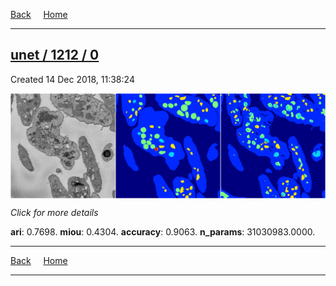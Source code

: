 
[Back](..)&nbsp;&nbsp;&nbsp;&nbsp;&nbsp;[Home](https://leapmanlab.github.io/snapshots)

---

<div class="summary"><a href="0"><h2>unet / 1212 / 0</h2></a><p>Created 14 Dec 2018, 11:38:24
</p><a href="0"><img src="0/media/summary.png" align="center"></a><p>
<i>Click for more details</i>
</p></div>

**ari**: 0.7698. **miou**: 0.4304. **accuracy**: 0.9063. **n_params**: 31030983.0000. 

---

[Back](..)&nbsp;&nbsp;&nbsp;&nbsp;&nbsp;[Home](https://leapmanlab.github.io/snapshots)

---